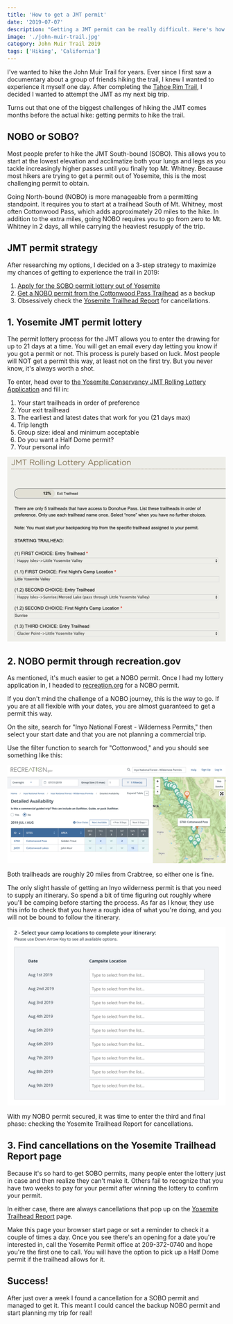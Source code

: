 ```yaml
---
title: 'How to get a JMT permit'
date: '2019-07-07'
description: "Getting a JMT permit can be really difficult. Here's how got mine."
image: './john-muir-trail.jpg'
category: John Muir Trail 2019
tags: ['Hiking', 'California']
---
```


I've wanted to hike the John Muir Trail for years. Ever since I first saw a documentary about a group of friends hiking the trail, I knew I wanted to experience it myself one day. After completing the [Tahoe Rim Trail](/trips/tahoe-rim-trail-2018), I decided I wanted to attempt the JMT as my next big trip.

Turns out that one of the biggest challenges of hiking the JMT comes months before the actual hike: getting permits to hike the trail.

## NOBO or SOBO?

Most people prefer to hike the JMT South-bound (SOBO). This allows you to start at the lowest elevation and acclimatize both your lungs and legs as you tackle increasingly higher passes until you finally top Mt. Whitney. Because most hikers are trying to get a permit out of Yosemite, this is the most challenging permit to obtain.

Going North-bound (NOBO) is more manageable from a permitting standpoint. It requires you to start at a trailhead South of Mt. Whitney, most often Cottonwood Pass, which adds approximately 20 miles to the hike. In addition to the extra miles, going NOBO requires you to go from zero to Mt. Whitney in 2 days, all while carrying the heaviest resupply of the trip.

## JMT permit strategy

After researching my options, I decided on a 3-step strategy to maximize my chances of getting to experience the trail in 2019:

1. [Apply for the SOBO permit lottery out of Yosemite](https://www.yosemiteconservancy.org/jmt-rolling-lottery-application)
2. [Get a NOBO permit from the Cottonwood Pass Trailhead](https://www.recreation.gov/) as a backup
3. Obsessively check the [Yosemite Trailhead Report](https://www.nps.gov/yose/planyourvisit/fulltrailheads.htm#donohue) for cancellations.

## 1. Yosemite JMT permit lottery

The permit lottery process for the JMT allows you to enter the drawing for up to 21 days at a time. You will get an email every day letting you know if you got a permit or not. This process is purely based on luck. Most people will NOT get a permit this way, at least not on the first try. But you never know, it's always worth a shot.

To enter, head over to [the Yosemite Conservancy JMT Rolling Lottery Application](https://www.yosemiteconservancy.org/jmt-rolling-lottery-application) and fill in:

1. Your start trailheads in order of preference
2. Your exit trailhead
3. The earliest and latest dates that work for you (21 days max)
4. Trip length
5. Group size: ideal and minimum acceptable
6. Do you want a Half Dome permit?
7. Your personal info

![SOBO permit lottery](./sobo-permit-lottery.png)

## 2. NOBO permit through recreation.gov

As mentioned, it's much easier to get a NOBO permit. Once I had my lottery application in, I headed to [recreation.org](https://www.recreation.gov/) for a NOBO permit.

If you don't mind the challenge of a NOBO journey, this is the way to go. If you are at all flexible with your dates, you are almost guaranteed to get a permit this way.

On the site, search for "Inyo National Forest - Wilderness Permits," then select your start date and that you are not planning a commercial trip.

Use the filter function to search for "Cottonwood," and you should see something like this:

![NOBO permit availability](./nobo-permit-availability.png)

Both trailheads are roughly 20 miles from Crabtree, so either one is fine.

The only slight hassle of getting an Inyo wilderness permit is that you need to supply an itinerary. So spend a bit of time figuring out roughly where you'll be camping before starting the process. As far as I know, they use this info to check that you have a rough idea of what you're doing, and you will not be bound to follow the itinerary.

![NOBO permit itinerary](./nobo-permit-itinerary.png)

With my NOBO permit secured, it was time to enter the third and final phase: checking the Yosemite Trailhead Report for cancellations.

## 3. Find cancellations on the Yosemite Trailhead Report page

Because it's so hard to get SOBO permits, many people enter the lottery just in case and then realize they can't make it. Others fail to recognize that you have two weeks to pay for your permit after winning the lottery to confirm your permit.

In either case, there are always cancellations that pop up on the [Yosemite Trailhead Report](https://www.nps.gov/yose/planyourvisit/fulltrailheads.htm#donohue) page.

Make this page your browser start page or set a reminder to check it a couple of times a day. Once you see there's an opening for a date you're interested in, call the Yosemite Permit office at 209-372-0740 and hope you're the first one to call. You will have the option to pick up a Half Dome permit if the trailhead allows for it.

## Success!

After just over a week I found a cancellation for a SOBO permit and managed to get it. This meant I could cancel the backup NOBO permit and start planning my trip for real!
